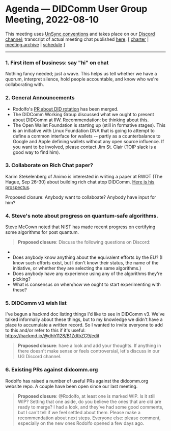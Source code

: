 # Agenda &mdash; DIDComm User Group Meeting, 2022-08-10

This meeting uses [UnSync conventions](https://hackmd.io/@dhh1128/Sk5_Gb2J9) and takes place on our [Discord channel](https://discord.gg/eNN4Wns6Jb); transcript of actual meeting chat published [here](202?-??-??-transcript.md).
[ [charter](https://github.com/decentralized-identity/didcomm-usergroup/tree/main/charter.md) | [meeting archive](https://github.com/decentralized-identity/didcomm-usergroup/tree/main/meetings/) |  [schedule](https://github.com/decentralized-identity/didcomm-usergroup/tree/main/schedule.md) ]

<hr>

### 1. First item of business: say "hi" on chat
Nothing fancy needed; just a wave. This helps us tell whether we have a quorum, interpret silence, hold people accountable, and know who we're collaborating with.

### 2. General Announcements
* Rodolfo's [PR about DID rotation](https://github.com/decentralized-identity/didcomm.org/pull/49) has been merged.
* The DIDComm Working Group discussed what we ought to present about DIDComm at IIW. Recommendation: be thinking about this.
* The Open Wallet Foundation is starting up (still in formative stages). This is an initiative with Linux Foundation DNA that is going to attempt to define a common interface for wallets -- partly as a counterbalance to Google and Apple defining wallets without any open source influence. If you want to be involved, please contact Jim St. Clair (TOIP slack is a good way to find him).

### 3. Collaborate on Rich Chat paper?
Karim Stekelenberg of Animo is interested in writing a paper at RWOT (The Hague, Sep 26-30) about building rich chat atop DIDComm. [Here is his prospectus](https://github.com/WebOfTrustInfo/rwot11-the-hague/blob/master/advance-readings/advanced-didcomm-messaging.md).

Proposed closure: Anybody want to collaboate? Anybody have input for him?

### 4. Steve's note about progress on quantum-safe algorithms.

Steve McCown noted that NIST has made recent progress on certifying some algorithms for post quantum.

>**Proposed closure**: Discuss the following questions on Discord:
* 
* Does anybody know anything about the equivalent efforts by the EU? (I know such efforts exist, but I don't know their status, the name of the initiative, or whether they are selecting the same algorithms.)
* Does anybody have any experience using any of the algorithms they're picking?
* What is consensus on when/how we ought to start experimenting with these?

### 5. DIDComm v3 wish list
I've begun a hackmd doc listing things I'd like to see in DIDComm v3. We've talked informally about these things, but to my knowledge we didn't have a place to accumulate a written record. So I wanted to invite everyone to add to this and/or refer to this if it's useful: https://hackmd.io/@dhh1128/B1ZdtbZC9/edit

>**Proposed closure**: have a look and add your thoughts. If anything in there doesn't make sense or feels controversial, let's discuss in our UG Discord channel.

### 6. Existing PRs against didcomm.org

Rodolfo has raised a number of useful PRs against the didcomm.org website repo. A couple have been open since our last meeting.

>**Proposed closure**: @Rodolfo, at least one is marked WIP. Is it still WIP? Setting that one aside, do you believe the ones that are old are ready to merge? I had a look, and they've had some good comments, but I can't tell if we feel settled about them. Please make a recommendation about next steps. Everyone else: please comment, especially on the new ones Rodolfo opened a few days ago.
